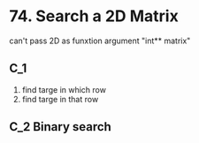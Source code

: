 # 74. Search a 2D Matrix

can't pass 2D as funxtion argument "int** matrix" <br/>

## C_1 
1) find targe in which row <br/>
2) find targe in that row <br/>

## C_2 Binary search
